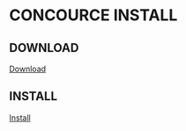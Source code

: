 # CONCOURCE INSTALL


## DOWNLOAD

[Download](https://concourse-ci.org/download.html)


## INSTALL

[Install](https://concourse-ci.org/install.html)

















